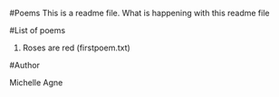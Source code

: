 #Poems
This is a readme file. What is happening with this readme file

#List of poems
1. Roses are red (firstpoem.txt)

#Author

Michelle Agne

